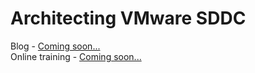 # Architecting VMware SDDC

Blog - [Coming soon...](http://blog.magnusedh.net) <br>
Online training - [Coming soon...](http://edu.magnusedh.net)
